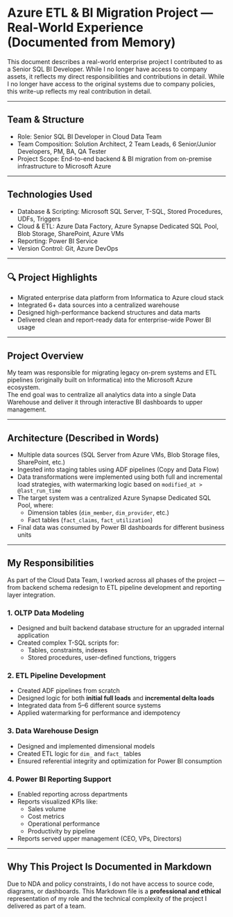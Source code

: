 # Azure ETL & BI Migration Project — Real-World Experience (Documented from Memory)

This document describes a real-world enterprise project I contributed to as a Senior SQL BI Developer. While I no longer have access to company assets, it reflects my direct responsibilities and contributions in detail. While I no longer have access to the original systems due to company policies, this write-up reflects my real contribution in detail.

---

## Team & Structure

- Role: Senior SQL BI Developer in Cloud Data Team
- Team Composition: Solution Architect, 2 Team Leads, 6 Senior/Junior Developers, PM, BA, QA Tester
- Project Scope: End-to-end backend & BI migration from on-premise infrastructure to Microsoft Azure

---

## Technologies Used

- Database & Scripting: Microsoft SQL Server, T-SQL, Stored Procedures, UDFs, Triggers
- Cloud & ETL: Azure Data Factory, Azure Synapse Dedicated SQL Pool, Blob Storage, SharePoint, Azure VMs
- Reporting: Power BI Service
- Version Control: Git, Azure DevOps

---

## 🔍 Project Highlights

- Migrated enterprise data platform from Informatica to Azure cloud stack
- Integrated 6+ data sources into a centralized warehouse
- Designed high-performance backend structures and data marts
- Delivered clean and report-ready data for enterprise-wide Power BI usage


---

## Project Overview

My team was responsible for migrating legacy on-prem systems and ETL pipelines (originally built on Informatica) into the Microsoft Azure ecosystem.  
The end goal was to centralize all analytics data into a single Data Warehouse and deliver it through interactive BI dashboards to upper management.

---

## Architecture (Described in Words)

- Multiple data sources (SQL Server from Azure VMs, Blob Storage files, SharePoint, etc.)
- Ingested into staging tables using ADF pipelines (Copy and Data Flow)
- Data transformations were implemented using both full and incremental load strategies, with watermarking logic based on `modified_at > @last_run_time`
- The target system was a centralized Azure Synapse Dedicated SQL Pool, 
where:
  - Dimension tables (`dim_member`, `dim_provider`, etc.)
  - Fact tables (`fact_claims`, `fact_utilization`)
- Final data was consumed by Power BI dashboards for different business units

---

## My Responsibilities
As part of the Cloud Data Team, I worked across all phases of the project — from backend schema redesign to ETL pipeline development and reporting layer integration.

### 1. OLTP Data Modeling
- Designed and built backend database structure for an upgraded internal application
- Created complex T-SQL scripts for:
  - Tables, constraints, indexes
  - Stored procedures, user-defined functions, triggers

### 2. ETL Pipeline Development
- Created ADF pipelines from scratch
- Designed logic for both **initial full loads** and **incremental delta loads**
- Integrated data from 5–6 different source systems
- Applied watermarking for performance and idempotency

### 3. Data Warehouse Design
- Designed and implemented dimensional models
- Created ETL logic for `dim_` and `fact_` tables
- Ensured referential integrity and optimization for Power BI consumption

### 4. Power BI Reporting Support
- Enabled reporting across departments
- Reports visualized KPIs like:
  - Sales volume
  - Cost metrics
  - Operational performance
  - Productivity by pipeline
- Reports served upper management (CEO, VPs, Directors)

---

## Why This Project Is Documented in Markdown

Due to NDA and policy constraints, I do not have access to source code, diagrams, or dashboards. This Markdown file is a **professional and ethical** representation of my role and the technical complexity of the project I delivered as part of a team.

